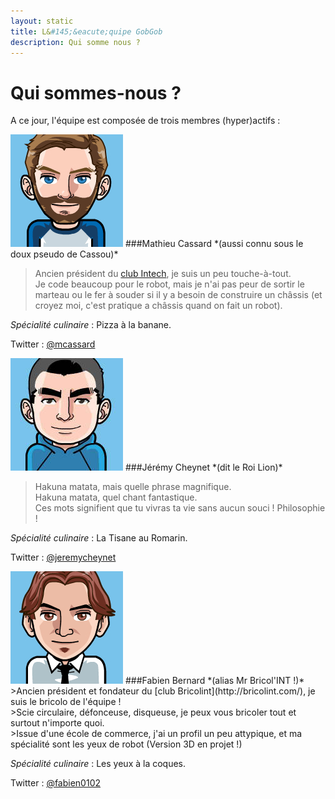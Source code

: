 ```yaml
---
layout: static
title: L&#145;&eacute;quipe GobGob
description: Qui somme nous ?
---
```


# Qui sommes-nous ?

A ce jour, l'équipe est composée de trois membres (hyper)actifs :


<img class="vignette" src="/img/cassou.png" alt="cassou"/>
###Mathieu Cassard
*(aussi connu sous le doux pseudo de Cassou)*

>Ancien président du [club Intech](http://www.club-intech.fr/), je suis un peu touche-à-tout. <br />
>Je code beaucoup pour le robot, mais je n'ai pas peur de sortir le marteau ou le fer à souder si il y a besoin de construire un châssis (et croyez moi, c'est pratique a châssis quand on fait un robot).

*Spécialité culinaire* : Pizza à la banane.

Twitter : [@mcassard](https://twitter.com/mcassard)

<img class="vignette" src="/img/leroilion.png" alt="leroilion"/>
###Jérémy Cheynet
*(dit le Roi Lion)*

>Hakuna matata, mais quelle phrase magnifique. <br />
>Hakuna matata, quel chant fantastique. <br />
>Ces mots signifient que tu vivras ta vie sans aucun souci ! Philosophie !

*Spécialité culinaire* : La Tisane au Romarin.

Twitter : [@jeremycheynet](https://twitter.com/jeremycheynet)

<img class="vignette" src="/img/fabien0102.png" alt="fabien0102"/>
###Fabien Bernard 
*(alias Mr Bricol'INT !)*
>Ancien président et fondateur du [club Bricolint](http://bricolint.com/), je suis le bricolo de l'équipe ! <br />
>Scie circulaire, défonceuse, disqueuse, je peux vous bricoler tout et surtout n'importe quoi. <br />
>Issue d'une école de commerce, j'ai un profil un peu attypique, et ma spécialité sont les yeux de robot (Version 3D en projet !)

*Spécialité culinaire* : Les yeux à la coques.

Twitter : [@fabien0102](https://twitter.com/fabien0102)
